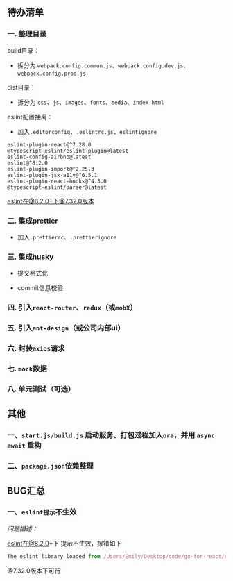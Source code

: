 ## 待办清单

### 一. 整理目录

build目录：
   
- 拆分为 `webpack.config.common.js`、`webpack.config.dev.js`、`webpack.config.prod.js`

dist目录：

- 拆分为 `css`、`js`、`images`、`fonts`、`media`、`index.html`


eslint配置抽离：

- 加入`.editorconfig`、`.eslintrc.js`、`eslintignore`

```
eslint-plugin-react@^7.28.0 
@typescript-eslint/eslint-plugin@latest 
eslint-config-airbnb@latest 
eslint@^8.2.0
eslint-plugin-import@^2.25.3 
eslint-plugin-jsx-a11y@^6.5.1 
eslint-plugin-react-hooks@^4.3.0 
@typescript-eslint/parser@latest
```

eslint在@8.2.0+下@7.32.0版本

### 二. 集成prettier

- 加入`.prettierrc`、`.prettierignore`

### 三. 集成husky

- 提交格式化

- commit信息校验

### 四. 引入`react-router`、`redux`（或`mobX`）

### 五. 引入`ant-design`（或公司内部ui）

### 六. 封装`axios`请求

### 七. `mock`数据

### 八. 单元测试（可选）

## 其他

### 一、`start.js/build.js` 启动服务、打包过程加入`ora`，并用 `async await` 重构

### 二、`package.json`依赖整理


## BUG汇总

### 一、`eslint提示`不生效

*问题描述：*

eslint在@8.2.0+下 提示不生效，报错如下
```js
The eslint library loaded from /Users/Emily/Desktop/code/go-for-react/node_modules/eslint/lib/api.js doesn't export a CLIEngine. You need at least eslint@1.0.0
```

@7.32.0版本下可行
